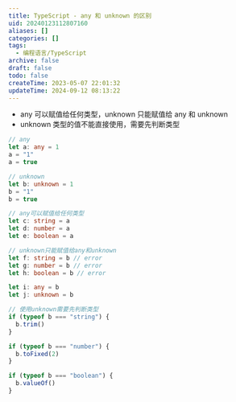 ```yaml
---
title: TypeScript - any 和 unknown 的区别
uid: 20240123112807160
aliases: []
categories: []
tags:
  - 编程语言/TypeScript
archive: false
draft: false
todo: false
createTime: 2023-05-07 22:01:32
updateTime: 2024-09-12 08:13:22
---
```


- any 可以赋值给任何类型，unknown 只能赋值给 any 和 unknown
- unknown 类型的值不能直接使用，需要先判断类型

```ts
// any
let a: any = 1
a = "1"
a = true

// unknown
let b: unknown = 1
b = "1"
b = true

// any可以赋值给任何类型
let c: string = a
let d: number = a
let e: boolean = a

// unknown只能赋值给any和unknown
let f: string = b // error
let g: number = b // error
let h: boolean = b // error

let i: any = b
let j: unknown = b

// 使用unknown需要先判断类型
if (typeof b === "string") {
  b.trim()
}

if (typeof b === "number") {
  b.toFixed(2)
}

if (typeof b === "boolean") {
  b.valueOf()
}
```
